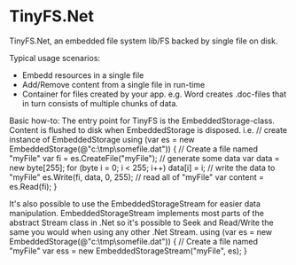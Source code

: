 TinyFS.Net
==========

 TinyFS.Net, an embedded file system lib/FS backed by single file on disk.

 Typical usage scenarios:
  * Embedd resources in a single file 
  * Add/Remove content from a single file in run-time
  * Container for files created by your app. e.g. Word creates .doc-files that in turn consists of multiple chunks of data. 
  
 Basic how-to:
  The entry point for TinyFS is the EmbeddedStorage-class. Content is flushed to disk when EmbeddedStorage is disposed. 
  i.e.
	// create instance of EmbeddedStorage
	using (var es = new EmbeddedStorage(@"c:\tmp\somefile.dat")) {
		// Create a file named "myFile"
		var fi = es.CreateFile("myFile");
		// generate some data
		var data = new byte[255];
		for (byte i = 0; i < 255; i++) data[i] = i;
		// write the data to "myFile"
		es.Write(fi, data, 0, 255);
		// read all of "myFile"
		var content = es.Read(fi);
	}

  It's also possible to use the EmbeddedStorageStream for easier data manipulation. EmbeddedStorageStream implements most parts of the abstract Stream class in .Net so it's possible to Seek and Read/Write the same you would when using any other .Net Stream.
	using (var es = new EmbeddedStorage(@"c:\tmp\somefile.dat")) {
		// Create a file named "myFile"
		var ess = new EmbeddedStorageStream("myFile", es);
	}